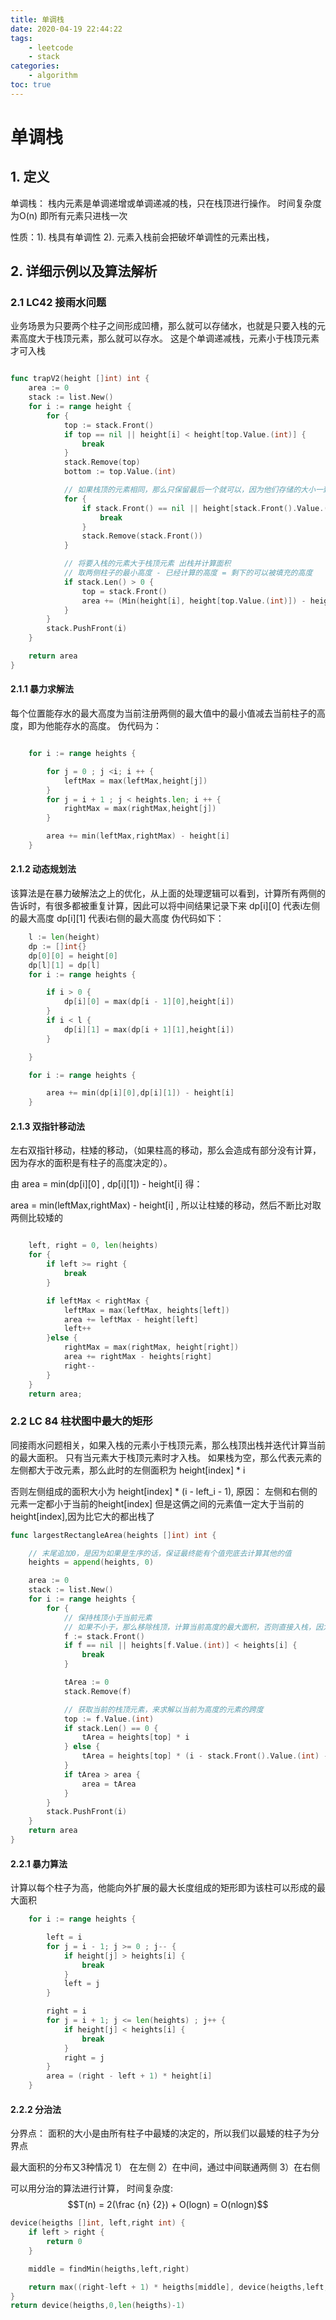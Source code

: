 ```yaml
---
title: 单调栈
date: 2020-04-19 22:44:22
tags: 
	- leetcode
	- stack
categories:
    - algorithm
toc: true
---
```


# 单调栈

## 1. 定义

单调栈： 栈内元素是单调递增或单调递减的栈，只在栈顶进行操作。 时间复杂度为O(n) 即所有元素只进栈一次

性质：1). 栈具有单调性 2). 元素入栈前会把破坏单调性的元素出栈，


## 2. 详细示例以及算法解析

### 2.1 LC42 接雨水问题

业务场景为只要两个柱子之间形成凹槽，那么就可以存储水，也就是只要入栈的元素高度大于栈顶元素，那么就可以存水。 这是个单调递减栈，元素小于栈顶元素才可入栈


``` go

func trapV2(height []int) int {
	area := 0
	stack := list.New()
	for i := range height {
		for {
			top := stack.Front()
			if top == nil || height[i] < height[top.Value.(int)] {
				break
			}
			stack.Remove(top)
			bottom := top.Value.(int)

			// 如果栈顶的元素相同，那么只保留最后一个就可以，因为他们存储的大小一致
			for {
				if stack.Front() == nil || height[stack.Front().Value.(int)] != height[bottom] {
					break
				}
				stack.Remove(stack.Front())
			}

			// 将要入栈的元素大于栈顶元素 出栈并计算面积
			// 取两侧柱子的最小高度 - 已经计算的高度 = 剩下的可以被填充的高度
			if stack.Len() > 0 {
				top = stack.Front()
				area += (Min(height[i], height[top.Value.(int)]) - height[bottom]) * (i - top.Value.(int) - 1)
			}
		}
		stack.PushFront(i)
	}

	return area
}
```

#### 2.1.1 暴力求解法

每个位置能存水的最大高度为当前注册两侧的最大值中的最小值减去当前柱子的高度，即为他能存水的高度。 伪代码为：
``` go

	for i := range heights {

		for j = 0 ; j <i; i ++ {
			leftMax = max(leftMax,height[j])
		}
		for j = i + 1 ; j < heights.len; i ++ {
			rightMax = max(rightMax,height[j])
		}

		area += min(leftMax,rightMax) - height[i]
	}

```

#### 2.1.2 动态规划法

该算法是在暴力破解法之上的优化，从上面的处理逻辑可以看到，计算所有两侧的告诉时，有很多都被重复计算，因此可以将中间结果记录下来
dp[i][0] 代表i左侧的最大高度
dp[i][1] 代表i右侧的最大高度
伪代码如下：

```go
	l := len(height)
	dp := []int{}
	dp[0][0] = height[0] 
	dp[l][1] = dp[l]
	for i := range heights {

		if i > 0 {
			dp[i][0] = max(dp[i - 1][0],height[i])
		}
		if i < l {
			dp[i][1] = max(dp[i + 1][1],height[i])
		}

	}

	for i := range heights {

		area += min(dp[i][0],dp[i][1]) - height[i]
	}


```

#### 2.1.3 双指针移动法

左右双指针移动，柱矮的移动，（如果柱高的移动，那么会造成有部分没有计算，因为存水的面积是有柱子的高度决定的）。

由 area = min(dp[i][0] , dp[i][1]) - height[i] 得：

area = min(leftMax,rightMax) - height[i] , 所以让柱矮的移动，然后不断比对取两侧比较矮的

```go 

	left, right = 0, len(heights)
	for {
		if left >= right {
			break
		}

		if leftMax < rightMax {
			leftMax = max(leftMax, heights[left])
			area += leftMax - height[left]
			left++
		}else {
			rightMax = max(rightMax, height[right])
			area += rightMax - heights[right]
			right--
		}
	}
	return area;

```

### 2.2 LC 84 柱状图中最大的矩形

同接雨水问题相关，如果入栈的元素小于栈顶元素，那么栈顶出栈并迭代计算当前的最大面积。 只有当元素大于栈顶元素时才入栈。
如果栈为空，那么代表元素的左侧都大于改元素，那么此时的左侧面积为 height[index] * i

否则左侧组成的面积大小为 height[index] * (i - left_i - 1), 原因： 左侧和右侧的元素一定都小于当前的height[index] 但是这俩之间的元素值一定大于当前的height[index],因为比它大的都出栈了

``` go
func largestRectangleArea(heights []int) int {

	// 末尾追加0，是因为如果是生序的话，保证最终能有个值兜底去计算其他的值
	heights = append(heights, 0)

	area := 0
	stack := list.New()
	for i := range heights {
		for {
			// 保持栈顶小于当前元素
			// 如果不小于，那么移除栈顶，计算当前高度的最大面积，否则直接入栈，因为添加了末尾元素0，所以即便是连续的递增，最终也会被计算
			f := stack.Front()
			if f == nil || heights[f.Value.(int)] < heights[i] {
				break
			}

			tArea := 0
			stack.Remove(f)

			// 获取当前的栈顶元素，来求解以当前为高度的元素的跨度
			top := f.Value.(int)
			if stack.Len() == 0 {
				tArea = heights[top] * i
			} else {
				tArea = heights[top] * (i - stack.Front().Value.(int) - 1)
			}
			if tArea > area {
				area = tArea
			}
		}
		stack.PushFront(i)
	}
	return area
}
```

#### 2.2.1 暴力算法

计算以每个柱子为高，他能向外扩展的最大长度组成的矩形即为该柱可以形成的最大面积

``` go
	for i := range heights {

		left = i
		for j = i - 1; j >= 0 ; j-- {
			if height[j] > heights[i] {
				break
			}
			left = j
		}

		right = i
		for j = i + 1; j <= len(heights) ; j++ {
			if height[j] < heights[i] {
				break
			}
			right = j
		}
		area = (right - left + 1) * height[i]
	}
```

#### 2.2.2 分治法

分界点： 面积的大小是由所有柱子中最矮的决定的，所以我们以最矮的柱子为分界点

最大面积的分布又3种情况 1） 在左侧 2）在中间，通过中间联通两侧 3）在右侧

可以用分治的算法进行计算， 时间复杂度: 
$$T(n) = 2(\frac {n} {2}) + O(logn) = O(nlogn)$$

```go
device(heigths []int, left,right int) {
	if left > right {
		return 0
	}

	middle = findMin(heigths,left,right)

	return max((right-left + 1) * heigths[middle], device(heigths,left,middle - 1), device(middle+1,right))
}
return device(heigths,0,len(heigths)-1)
```


